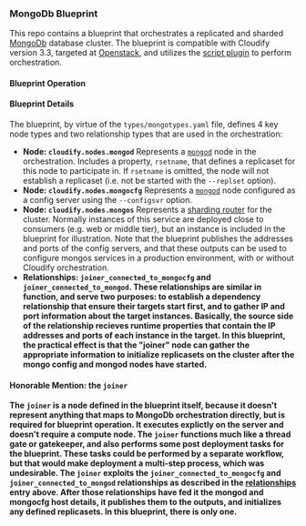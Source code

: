 ### MongoDb Blueprint

This repo contains a blueprint that orchestrates a replicated and sharded [MongoDb](https://docs.mongodb.org/v2.6/) database cluster.  The blueprint is compatible with Cloudify version 3.3, targeted at [Openstack](http://docs.getcloudify.org/3.3.1/plugins/openstack/), and utilizes the [script plugin](http://docs.getcloudify.org/3.3.1/plugins/script/) to perform orchestration.

#### Blueprint Operation

#### Blueprint Details
The blueprint, by virtue of the `types/mongotypes.yaml` file, defines 4 key node types and two relationship types that are used in the orchestration:

* <b>Node: `cloudify.nodes.mongod`</b> Represents a [`mongod`](https://docs.mongodb.org/v2.6/reference/program/mongod/) node in the orchestration.  Includes a property, `rsetname`, that defines a replicaset for this node to participate in.  If `rsetname` is omitted, the node will not establish a replicaset (i.e. not be started with the `--replset` option).
* <b>Node: `cloudify.nodes.mongocfg`</b> Represents a [`mongod`](https://docs.mongodb.org/v2.6/reference/program/mongod/) node configured as a config server using the `--configsvr` option.
* <b>Node: `cloudify.nodes.mongos`</b> Represents a [sharding router](https://docs.mongodb.org/v2.6/reference/program/mongos/) for the cluster.  Normally instances of this service are deployed close to consumers (e.g. web or middle tier), but an instance is included in the blueprint for illustration.  Note that the blueprint publishes the addresses and ports of the config servers, and that these outputs can be used to configure mongos services in a production environment, with or without Cloudify orchestration.
* <b> <a name="rel">Relationships</a>: `joiner_connected_to_mongocfg` and `joiner_connected_to_mongod`.  These relationships are similar in function, and serve two purposes: to establish a dependency relationship that ensure their targets start first, and to gather IP and port information about the target instances.  Basically, the source side of the relationship recieves runtime properties that contain the IP addresses and ports of each instance in the target.  In this blueprint, the practical effect is that the "joiner" node can gather the appropriate information to initialize replicasets on the cluster after the mongo config and mongod nodes have started.

#### Honorable Mention: the `joiner`

The `joiner` is a node defined in the blueprint itself, because it doesn't represent anything that maps to MongoDb orchestration directly, but is required for blueprint operation. It executes explictly on the server and doesn't require a compute node.  The `joiner` functions much like a thread gate or gatekeeper, and also performs some post deployment tasks for the blueprint.  These tasks could be performed by a separate workflow, but that would make deployment a multi-step process, which was undesirable.  The `joiner` exploits the `joiner_connected_to_mongocfg` and `joiner_connected_to_mongod` relationships as described in the [relationships](#rel) entry above.  After those relationships have fed it the mongod and mongocfg host details, it publishes them to the outputs, and initializes any defined replicasets.  In this blueprint, there is only one.

